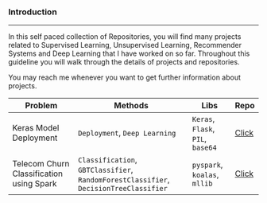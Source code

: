 ### Introduction
---

In this self paced collection of Repositories, you will find many projects related to Supervised Learning, Unsupervised Learning, Recommender Systems and Deep Learning that I have worked on so far. Throughout this guideline you will walk through the details of projects and repositories.

You may reach me whenever you want to get further information about projects. 

|__Problem__|__Methods__|__Libs__|__Repo__|
|-|-|-|-|
|Keras Model Deployment|`Deployment`, `Deep Learning` |`Keras`, `Flask`, `PIL`, `base64`|[Click](https://github.com/saianil58/Keras-Model-Deployment)|
|Telecom Churn Classification using Spark|`Classification`, `GBTClassifier`, `RandomForestClassifier`, `DecisionTreeClassifier` |`pyspark`, `koalas`, `mllib`|[Click](https://nbviewer.jupyter.org/github/saianil58/ML-with-SPARK/blob/master/Churn%20Classification%20Spark.ipynb)|
